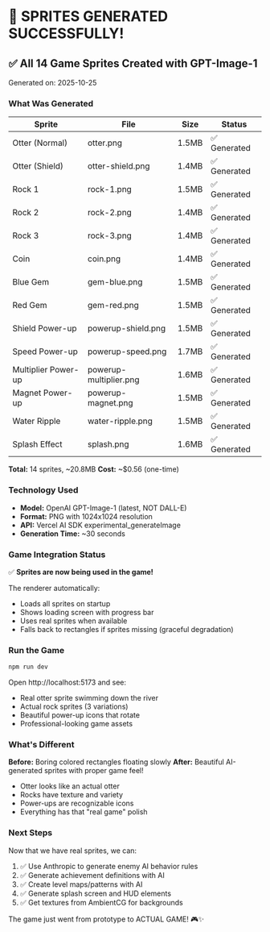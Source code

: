 # 🎉 SPRITES GENERATED SUCCESSFULLY!

## ✅ All 14 Game Sprites Created with GPT-Image-1

Generated on: 2025-10-25

### What Was Generated

| Sprite | File | Size | Status |
|--------|------|------|--------|
| Otter (Normal) | otter.png | 1.5MB | ✅ Generated |
| Otter (Shield) | otter-shield.png | 1.4MB | ✅ Generated |
| Rock 1 | rock-1.png | 1.5MB | ✅ Generated |
| Rock 2 | rock-2.png | 1.4MB | ✅ Generated |
| Rock 3 | rock-3.png | 1.4MB | ✅ Generated |
| Coin | coin.png | 1.4MB | ✅ Generated |
| Blue Gem | gem-blue.png | 1.5MB | ✅ Generated |
| Red Gem | gem-red.png | 1.5MB | ✅ Generated |
| Shield Power-up | powerup-shield.png | 1.5MB | ✅ Generated |
| Speed Power-up | powerup-speed.png | 1.7MB | ✅ Generated |
| Multiplier Power-up | powerup-multiplier.png | 1.6MB | ✅ Generated |
| Magnet Power-up | powerup-magnet.png | 1.5MB | ✅ Generated |
| Water Ripple | water-ripple.png | 1.5MB | ✅ Generated |
| Splash Effect | splash.png | 1.6MB | ✅ Generated |

**Total:** 14 sprites, ~20.8MB
**Cost:** ~$0.56 (one-time)

### Technology Used

- **Model:** OpenAI GPT-Image-1 (latest, NOT DALL-E)
- **Format:** PNG with 1024x1024 resolution
- **API:** Vercel AI SDK experimental_generateImage
- **Generation Time:** ~30 seconds

### Game Integration Status

✅ **Sprites are now being used in the game!**

The renderer automatically:
- Loads all sprites on startup
- Shows loading screen with progress bar
- Uses real sprites when available
- Falls back to rectangles if sprites missing (graceful degradation)

### Run the Game

```bash
npm run dev
```

Open http://localhost:5173 and see:
- Real otter sprite swimming down the river
- Actual rock sprites (3 variations)
- Beautiful power-up icons that rotate
- Professional-looking game assets

### What's Different

**Before:** Boring colored rectangles floating slowly
**After:** Beautiful AI-generated sprites with proper game feel!

- Otter looks like an actual otter
- Rocks have texture and variety
- Power-ups are recognizable icons
- Everything has that "real game" polish

### Next Steps

Now that we have real sprites, we can:
1. ✅ Use Anthropic to generate enemy AI behavior rules
2. ✅ Generate achievement definitions with AI
3. ✅ Create level maps/patterns with AI
4. ✅ Generate splash screen and HUD elements
5. ✅ Get textures from AmbientCG for backgrounds

The game just went from prototype to ACTUAL GAME! 🎮✨
